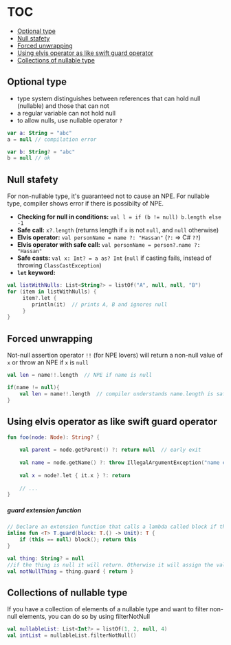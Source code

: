 # TOC
* [Optional type](/optional_type.md#optional-type)
* [Null stafety](/optional_type.md#null-stafety)
* [Forced unwrapping](/optional_type.md#forced-unwrapping)
* [Using elvis operator as like swift guard operator](/optional_type.md#using-elvis-operator-as-like-swift-guard-operator)
* [Collections of nullable type](/optional_type.md#collections-of-nullable-type)

## Optional type
* type system distinguishes between references that can hold null (nullable) and those that can not
* a regular variable can not hold null
* to allow nulls, use nullable operator `?`
```kotlin
var a: String = "abc"
a = null // compilation error

var b: String? = "abc"
b = null // ok
```

## Null stafety
For non-nullable type, it's guaranteed not to cause an NPE. For nullable type, compiler shows error if there is possibilty of NPE.
* **Checking for null in conditions:** `val l = if (b != null) b.length else -1`
* **Safe call:** `x?.length` (returns length if `x` is not `null`, and `null` otherwise) 
* **Elvis operator:** `val personName = name ?: "Hassan"` (`?:` => C# `??`)
* **Elvis operator with safe call:** `val personName = person?.name ?: "Hassan"`
* **Safe casts:** `val x: Int? = a as? Int` (`null` if casting fails, instead of throwing `ClassCastException`)
* **`let` keyword:**
```kotlin
val listWithNulls: List<String?> = listOf("A", null, null, "B")
for (item in listWithNulls) {
     item?.let { 
        println(it)  // prints A, B and ignores null
     } 
}
```

## Forced unwrapping
Not-null assertion operator `!!` (for NPE lovers) will return a non-null value of `x` or throw an NPE if `x` is `null`
```kotlin
val len = name!!.length  // NPE if name is null

if(name != null){
    val len = name!!.length  // compiler understands name.length is safe here
}
```

## Using elvis operator as like swift guard operator
```kotlin
fun foo(node: Node): String? {

    val parent = node.getParent() ?: return null  // early exit
    
    val name = node.getName() ?: throw IllegalArgumentException("name expected")
    
    val x = node?.let { it.x } ?: return
    
    // ...
}
```

##### guard extension function
```kotlin
// Declare an extension function that calls a lambda called block if the value is null
inline fun <T> T.guard(block: T.() -> Unit): T {
    if (this == null) block(); return this
}

val thing: String? = null
//if the thing is null it will return. Otherwise it will assign the value to notNullThing val
val notNullThing = thing.guard { return }
```

## Collections of nullable type
If you have a collection of elements of a nullable type and want to filter non-null elements, you can do so by using filterNotNull
```kotlin
val nullableList: List<Int?> = listOf(1, 2, null, 4)
val intList = nullableList.filterNotNull()
```

